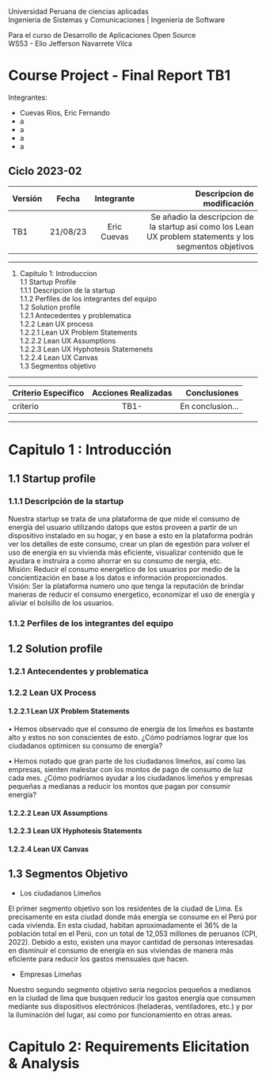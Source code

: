 Universidad Peruana de ciencias aplicadas  
Ingenieria de Sistemas y Comunicaciones | Ingenieria de Software  

Para el curso de Desarrollo de Aplicaciones Open Source  
WS53 - Elio Jefferson Navarrete Vilca  
# Course Project - Final Report TB1  

Integrantes:
- Cuevas Rios, Eric Fernando
- a
- a
- a
- a

Ciclo 2023-02
---  
 Versión| Fecha| Integrante| Descripcion de modificación|
 :-----|:-----:|:-----:|-----:
 TB1 | 21/08/23 | Eric Cuevas| Se añadio la descripcion de la startup asi como los Lean UX problem statements y los segmentos objetivos
---
1. Capitulo 1: Introduccion   
   1.1 Startup Profile   
   1.1.1 Descripcion de la startup  
   1.1.2 Perfiles de los integrantes del equipo  
   1.2 Solution profile  
   1.2.1 Antecedentes y problematica   
   1.2.2 Lean UX process  
   1.2.2.1 Lean UX Problem Statements   
   1.2.2.2 Lean UX Assumptions   
   1.2.2.3 Lean UX Hyphotesis Statemenets   
   1.2.2.4 Lean UX Canvas  
   1.3 Segmentos objetivo
---
 Criterio Especifico| Acciones Realizadas| Conclusiones|
 :-----|:-----:|-----:
 criterio | TB1- | En conclusion...
---
# Capitulo 1 : Introducción  
## 1.1 Startup profile  
### 1.1.1 Descripción de la startup  
Nuestra startup se trata de una plataforma de  que mide el consumo de energía del usuario utilizando datops que estos proveen a partir de un dispositivo instalado en su hogar, y en base a esto en la plataforma podrán ver los detalles de este consumo, crear un plan de egestión para volver el uso de energia en su vivienda más eficiente, visualizar contenido que le ayudara e instruira a como ahorrar en su consumo de nergia, etc.  
Misión: Reducir el consumo energetico de los usuarios por medio de la concientización en base a los datos e información proporcionados.  
Visión: Ser la plataforma numero uno que tenga la reputación de brindar maneras de reducir el consumo energetico, economizar el uso de energía y aliviar el bolsillo de los usuarios.   

### 1.1.2 Perfiles de los integrantes del equipo  

## 1.2 Solution profile  
### 1.2.1 Antecendentes y problematica  

### 1.2.2 Lean UX Process  
#### 1.2.2.1 Lean UX Problem Statements
•	Hemos observado que el consumo de energía de los limeños es bastante alto y estos no son conscientes de esto. ¿Cómo podríamos lograr que los ciudadanos optimicen su consumo de energía?  

•	Hemos notado que gran parte de los ciudadanos limeños, así como las empresas, sienten malestar con los montos de pago de consumo de luz cada mes. ¿Cómo podríamos ayudar a los ciudadanos limeños y empresas pequeñas a medianas a reducir los montos que pagan por consumir energía? 

#### 1.2.2.2 Lean UX Assumptions  

#### 1.2.2.3 Lean UX Hyphotesis Statements  

#### 1.2.2.4 Lean UX Canvas  

## 1.3 Segmentos Objetivo  
* Los ciudadanos Limeños
  
El primer segmento objetivo son los residentes de la ciudad de Lima. Es precisamente en esta ciudad donde más energía se consume en el Perú por cada vivienda. En esta ciudad, habitan aproximadamente el 36% de la población total en el Perú, con un total de 12,053 millones de peruanos (CPI, 2022). Debido a esto, existen una mayor cantidad de personas interesadas en disminuir el consumo de energía en sus viviendas de manera más eficiente para reducir los gastos mensuales que hacen.
* Empresas Limeñas
  
Nuestro segundo segmento objetivo sería negocios pequeños a medianos en la ciudad de lima que busquen reducir los gastos energía que consumen mediante sus dispositivos electrónicos (heladeras, ventiladores, etc.) y por la iluminación del lugar, asi como por funcionamiento en otras areas.  

# Capitulo 2: Requirements Elicitation & Analysis
